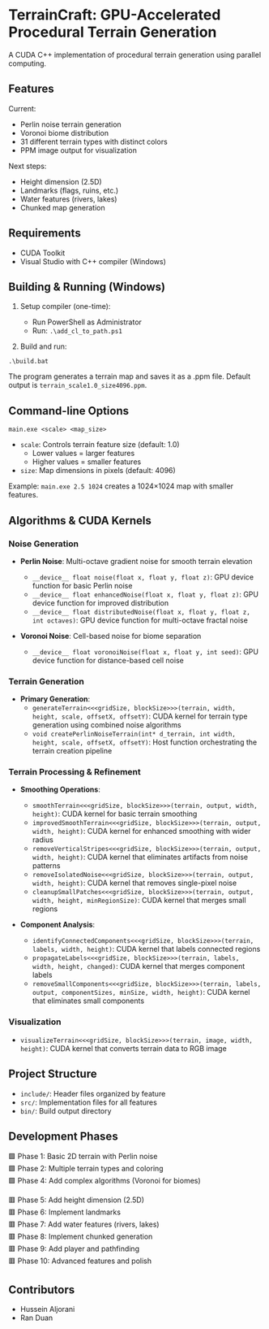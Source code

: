 # TerrainCraft: GPU-Accelerated Procedural Terrain Generation

A CUDA C++ implementation of procedural terrain generation using parallel computing.

## Features

Current:
- Perlin noise terrain generation
- Voronoi biome distribution
- 31 different terrain types with distinct colors
- PPM image output for visualization

Next steps:
- Height dimension (2.5D)
- Landmarks (flags, ruins, etc.)
- Water features (rivers, lakes)
- Chunked map generation

## Requirements

- CUDA Toolkit
- Visual Studio with C++ compiler (Windows)

## Building & Running (Windows)

1. Setup compiler (one-time):
   - Run PowerShell as Administrator
   - Run: `.\add_cl_to_path.ps1`

2. Build and run:
```
.\build.bat
```

The program generates a terrain map and saves it as a .ppm file. Default output is `terrain_scale1.0_size4096.ppm`.

## Command-line Options
```
main.exe <scale> <map_size>
```
- `scale`: Controls terrain feature size (default: 1.0)
  - Lower values = larger features
  - Higher values = smaller features
- `size`: Map dimensions in pixels (default: 4096)

Example: `main.exe 2.5 1024` creates a 1024×1024 map with smaller features.

## Algorithms & CUDA Kernels

### Noise Generation
- **Perlin Noise**: Multi-octave gradient noise for smooth terrain elevation
  - `__device__ float noise(float x, float y, float z)`: GPU device function for basic Perlin noise
  - `__device__ float enhancedNoise(float x, float y, float z)`: GPU device function for improved distribution
  - `__device__ float distributedNoise(float x, float y, float z, int octaves)`: GPU device function for multi-octave fractal noise

- **Voronoi Noise**: Cell-based noise for biome separation
  - `__device__ float voronoiNoise(float x, float y, int seed)`: GPU device function for distance-based cell noise

### Terrain Generation
- **Primary Generation**:
  - `generateTerrain<<<gridSize, blockSize>>>(terrain, width, height, scale, offsetX, offsetY)`: CUDA kernel for terrain type generation using combined noise algorithms
  - `void createPerlinNoiseTerrain(int* d_terrain, int width, height, scale, offsetX, offsetY)`: Host function orchestrating the terrain creation pipeline

### Terrain Processing & Refinement
- **Smoothing Operations**:
  - `smoothTerrain<<<gridSize, blockSize>>>(terrain, output, width, height)`: CUDA kernel for basic terrain smoothing
  - `improvedSmoothTerrain<<<gridSize, blockSize>>>(terrain, output, width, height)`: CUDA kernel for enhanced smoothing with wider radius
  - `removeVerticalStripes<<<gridSize, blockSize>>>(terrain, output, width, height)`: CUDA kernel that eliminates artifacts from noise patterns
  - `removeIsolatedNoise<<<gridSize, blockSize>>>(terrain, output, width, height)`: CUDA kernel that removes single-pixel noise
  - `cleanupSmallPatches<<<gridSize, blockSize>>>(terrain, output, width, height, minRegionSize)`: CUDA kernel that merges small regions

- **Component Analysis**:
  - `identifyConnectedComponents<<<gridSize, blockSize>>>(terrain, labels, width, height)`: CUDA kernel that labels connected regions
  - `propagateLabels<<<gridSize, blockSize>>>(terrain, labels, width, height, changed)`: CUDA kernel that merges component labels
  - `removeSmallComponents<<<gridSize, blockSize>>>(terrain, labels, output, componentSizes, minSize, width, height)`: CUDA kernel that eliminates small components

### Visualization
- `visualizeTerrain<<<gridSize, blockSize>>>(terrain, image, width, height)`: CUDA kernel that converts terrain data to RGB image

## Project Structure

- `include/`: Header files organized by feature
- `src/`: Implementation files for all features
- `bin/`: Build output directory

## Development Phases

🟩 Phase 1: Basic 2D terrain with Perlin noise<br>
🟩 Phase 2: Multiple terrain types and coloring<br>
🟩 Phase 4: Add complex algorithms (Voronoi for biomes)<br>

🟥 Phase 5: Add height dimension (2.5D)<br>
🟥 Phase 6: Implement landmarks<br>
🟥 Phase 7: Add water features (rivers, lakes)<br>
🟥 Phase 8: Implement chunked generation<br>
🟥 Phase 9: Add player and pathfinding<br>
🟥 Phase 10: Advanced features and polish


## Contributors

- Hussein Aljorani
- Ran Duan